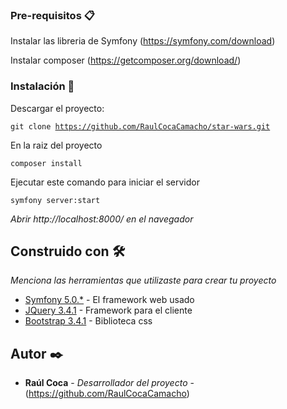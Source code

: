### Pre-requisitos 📋

Instalar las libreria de Symfony (https://symfony.com/download)

Instalar composer (https://getcomposer.org/download/)

### Instalación 🔧

Descargar el proyecto:

<code>git clone https://github.com/RaulCocaCamacho/star-wars.git</code>

En la raiz del proyecto 

<code>composer install</code>

Ejecutar este comando para iniciar el servidor

<code>symfony server:start</code>


_Abrir http://localhost:8000/ en el navegador_


## Construido con 🛠️

_Menciona las herramientas que utilizaste para crear tu proyecto_

* [Symfony 5.0.*](https://symfony.com/) - El framework web usado
* [JQuery 3.4.1](https://jquery.com/) - Framework para el cliente
* [Bootstrap 3.4.1](https://getbootstrap.com/) - Biblioteca css

## Autor ✒️

* **Raúl Coca** - *Desarrollador del proyecto* - (https://github.com/RaulCocaCamacho)

